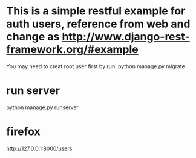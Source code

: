 # This is a simple restful example for auth users, reference from web and change as http://www.django-rest-framework.org/#example

You may need to creat root user first by run:
python manage.py migrate

# run server
python manage.py runserver

# firefox
http://127.0.0.1:8000/users
